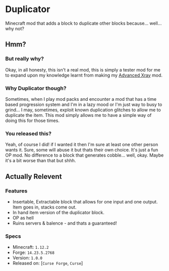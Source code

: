 # Duplicator
Minecraft mod that adds a block to duplicate other blocks because... well... why not?

## Hmm?
### But really why?
Okay, in all honesty, this isn't a real mod, this is simply a tester mod for me to expand upon my knowledge learnt from making my [Advanced Xray](https://github.com/michaelhillcox/XRay-Mod) mod. 

### Why Duplicator though?
Sometimes, when I play mod packs and encounter a mod that has a time based progression system and I'm in a lazy mood or I'm just way to busy to grind... I may, sometimes, exploit known duplication glitches to allow me to duplicate the item. This mod simply allows me to have a simple way of doing this for those times. 

### You released this?
Yeah, of course I did! if I wanted it then I'm sure at least one other person wants it. Sure, some will abuse it but thats their own choice. It's just a fun OP mod. No difference to a block that generates cobble... well, okay. Maybe it's a bit worse than that but shhh.

## Actually Relevent

### Features
- Insertable, Extractable block that allows for one input and one output. Item goes in, stacks come out.
- In hand item version of the duplicator block.
- OP as hell
- Ruins servers & balence - and thats a guaranteed!

### Specs
- Minecraft: `1.12.2`
- Forge: `14.23.5.2768`
- Version: `1.0.0`
- Released on: [`Curse Forge`, `Curse`]
